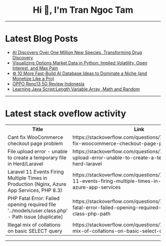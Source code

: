 <h1 align="center">Hi 👋, I'm Tran Ngoc Tam</h1>

---

# Latest Blog Posts 
<!-- BLOG-POST-LIST:START -->
- [AI Discovers Over One Million New Species, Transforming Drug Discovery](https://dev.to/maurizio_morri_f7f4bd128c/ai-discovers-over-one-million-new-species-transforming-drug-discovery-1lo2)
- [Visualizing Options Market Data in Python: Implied Volatility, Open Interest, and Max Pain](https://dev.to/dm8ry/visualizing-options-market-data-in-python-implied-volatility-open-interest-and-max-pain-4emd)
- [⚙️ 10 More Fast-Build AI Database Ideas to Dominate a Niche &lpar;and Monetize Like a Pro&rpar;](https://dev.to/abubakersiddique761/10-more-fast-build-ai-database-ideas-to-dominate-a-niche-and-monetize-like-a-pro-1kee)
- [OPPO Reno13 5G Review Indonesia](https://dev.to/populer24/membahas-hp-oppo-reno13-5g-indonesia-4n16)
- [Learning Java Script:Length,Variable,Array ,Math and Random](https://dev.to/paviarunachalam/learning-java-scriptlengthvariablearray-math-and-random-23df)
<!-- BLOG-POST-LIST:END -->

---

# Latest stack oveflow activity
<table>
  <tr><th>Title</th><th>Link</th></tr>
  <!-- STACKOVERFLOW:START --><tr><td>Cant fix WooCommerce checkout page problem</td><td>https://stackoverflow.com/questions/79647526/cant-fix-woocommerce-checkout-page-problem</td></tr><tr><td>File upload error - unable to create a temporary file in Herd/Laravel</td><td>https://stackoverflow.com/questions/79647341/file-upload-error-unable-to-create-a-temporary-file-in-herd-laravel</td></tr><tr><td>Laravel 11 Events Firing Multiple Times in Production &lpar;Nginx, Azure App Services, PHP 8.3&rpar;</td><td>https://stackoverflow.com/questions/79647336/laravel-11-events-firing-multiple-times-in-production-nginx-azure-app-services</td></tr><tr><td>PHP Fatal Error: Failed opening required file &#39;../models/user.class.php&#39; - Path issue [duplicate]</td><td>https://stackoverflow.com/questions/79646978/php-fatal-error-failed-opening-required-file-models-user-class-php-path</td></tr><tr><td>Illegal mix of collations on basic SELECT query</td><td>https://stackoverflow.com/questions/79646799/illegal-mix-of-collations-on-basic-select-query</td></tr><!-- STACKOVERFLOW:END -->
</table>

---


